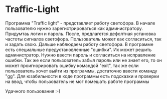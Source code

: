 # Traffic-Light

Программа "Traffic light" - представляет работу светофора.
В начале пользователю нужно зарегистрироваться как администратору. Придумтаь логин и пароль.
После, предлагется дефолтная установка частоты сигналов светофора. Пользователь может как согласиться, так и задать свою.
Дальше наблюдаем работу светофора. 
В программе есть специальные предустановленные "ошибки". Их может решить администратор. Нужно ввести пароль и согласиться на исправление ошибки.
Так же если пользователь забыл пароль или не знает его, то он может проигнорировать ошибку командой "exit", так же
если пользователь хочет выйти из программы, достаточно ввести команду "gg".
Для юзабильности в коде программы есть подсказки и проверки на ввод, чтобы пользователь не мог помешать работе программы

Удачного пользования :-)
